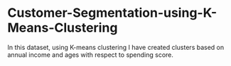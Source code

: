 # Customer-Segmentation-using-K-Means-Clustering

In this dataset, using K-means clustering I have created clusters based on annual income and ages with respect to spending score.

